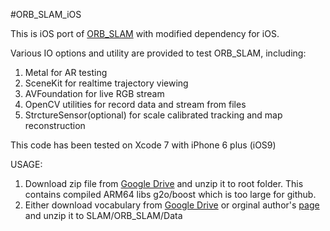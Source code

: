 #ORB_SLAM_iOS

This is iOS port of [ORB_SLAM](https://github.com/raulmur/ORB_SLAM) with modified dependency for iOS.

Various IO options and utility are provided to test ORB_SLAM, including:

1. Metal for AR testing
2. SceneKit for realtime trajectory viewing
3. AVFoundation for live RGB stream
4. OpenCV utilities for record data and stream from files
5. StrctureSensor(optional) for scale calibrated tracking and map reconstruction

This code has been tested on Xcode 7 with iPhone 6 plus (iOS9)

USAGE:

1. Download zip file from [Google Drive](https://drive.google.com/open?id=0B1nzrhyFOuT3SXE1UHplLWFwOGs) and unzip it to root folder. This contains compiled ARM64 libs g2o/boost which is too large for github.
2. Either download vocabulary from [Google Drive](https://drive.google.com/open?id=0B1nzrhyFOuT3am5JeDZDRjJGNkU) or orginal author's [page](https://github.com/raulmur/ORB_SLAM/blob/master/Data/ORBvoc.txt.tar.gz) and unzip it to SLAM/ORB_SLAM/Data
